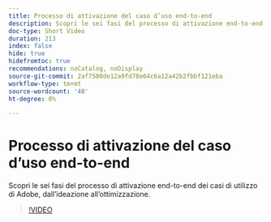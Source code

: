 ```yaml
---
title: Processo di attivazione del caso d’uso end-to-end
description: Scopri le sei fasi del processo di attivazione end-to-end dei casi di utilizzo di Adobe, dall’ideazione all’ottimizzazione.
doc-type: Short Video
duration: 213
index: false
hide: true
hidefromtoc: true
recommendations: noCatalog, noDisplay
source-git-commit: 2af7500de12a9fd78e64c6a12a42b2fbbf121eba
workflow-type: tm+mt
source-wordcount: '40'
ht-degree: 0%

---
```



# Processo di attivazione del caso d’uso end-to-end

Scopri le sei fasi del processo di attivazione end-to-end dei casi di utilizzo di Adobe, dall’ideazione all’ottimizzazione.

<!-- 65_S651_3442537_212_endtoend-use-case-activation-process -->
>[!VIDEO](https://video.tv.adobe.com/v/3458248/?learn=on&enablevpops=true)
